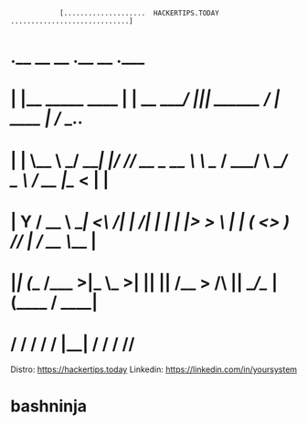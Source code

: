 
                [....................  HACKERTIPS.TODAY .............................]
# .__                   __                  __  .__                   __             .___             
# |  |__ _____    ____ |  | __ ____________/  |_|__|_____  ______   _/  |_  ____   __| _/____  ___.__.
# |  |  \\__  \ _/ ___\|  |/ // __ \_  __ \   __\  \____ \/  ___/   \   __\/  _ \ / __ |\__  \<   |  |
# |   Y  \/ __ \\  \___|    <\  ___/|  | \/|  | |  |  |_> >___ \     |  | (  <_> ) /_/ | / __ \\___  |
# |___|  (____  /\___  >__|_ \\___  >__|   |__| |__|   __/____  > /\ |__|  \____/\____ |(____  / ____|
#     \/     \/     \/     \/    \/               |__|       \/  \/                  \/     \/\/     

Distro: https://hackertips.today
Linkedin: https://linkedin.com/in/yoursystem

# bashninja

